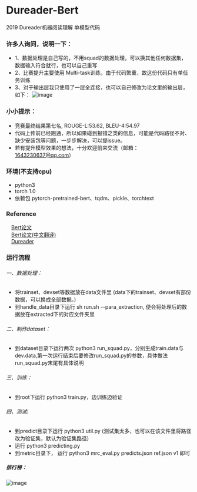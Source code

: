 # Dureader-Bert
2019 Dureader机器阅读理解 单模型代码
### 许多人询问，说明一下：
* 1、数据处理是自己写的，不用squad的数据处理，可以换其他任何数据集，数据输入符合就行，也可以自己重写
* 2、比赛提升主要使用 Multi-task训练，由于代码繁重，故这份代码只有单任务训练
* 3、对于输出层我只使用了一层全连接，也可以自己修改为论文里的输出层，如下：
![image](https://github.com/basketballandlearn/Dureader-Bert/blob/master/2.png)

### 小小提示：
* 竞赛最终结果第七名, ROUGE-L:53.62, BLEU-4:54.97
* 代码上传前已经跑通，所以如果碰到报错之类的信息，可能是代码路径不对、缺少安装包等问题，一步步解决，可以提issue。
* 若有提升模型效果的想法，十分欢迎前来交流（邮箱：1643230637@qq.com）

### 环境(不支持cpu)
* python3
* torch 1.0
* 依赖包 pytorch-pretrained-bert、tqdm、pickle、torchtext
### Reference
&emsp;[Bert论文](https://arxiv.org/pdf/1810.04805.pdf)  
&emsp;[Bert论文(中文翻译)](https://github.com/yuanxiaosc/BERT_Paper_Chinese_Translation)  
&emsp;[Dureader](https://github.com/baidu/DuReader)  

### 运行流程  
###### 一、数据处理：
* 将trainset、devset等数据放在data文件里 (data下的trainset、devset有部份数据，可以换成全部数据。)
* 到handle_data目录下运行 sh run.sh --para_extraction, 便会将处理后的数据放在extracted下的对应文件夹里
###### 二、制作dataset：
* 到dataset目录下运行两次 python3 run_squad.py，分别生成train.data与dev.data,第一次运行结束后要修改run_squad.py的参数，具体做法run_squad.py末尾有具体说明
###### 三、训练：
* 到root下运行 python3 train.py，边训练边验证
###### 四、测试:
* 到predict目录下运行 python3 util.py (测试集太多，也可以在该文件里将路径改为验证集，默认为验证集路径)
* 运行 python3 predicting.py
* 到metric目录下， 运行 python3 mrc_eval.py predicts.json ref.json v1 即可

##### 排行榜：
![image](https://github.com/basketballandlearn/Dureader-Bert/blob/master/1.png)